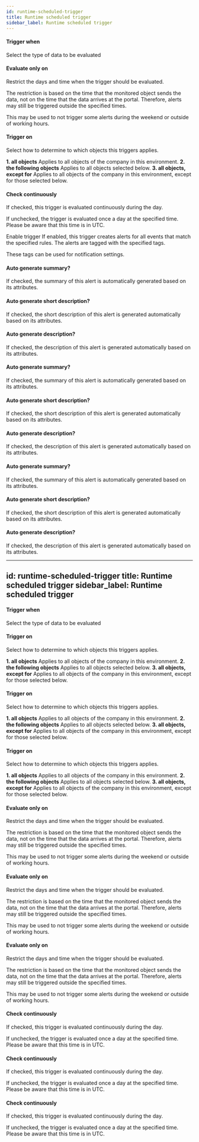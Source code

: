 ```yaml
---
id: runtime-scheduled-trigger
title: Runtime scheduled trigger
sidebar_label: Runtime scheduled trigger
---
```

#### Trigger when
Select the type of data to be evaluated

#### Evaluate only on 
Restrict the days and time when the trigger should be evaluated.

The restriction is based on the time that the monitored object sends the data, not on the time that the data arrives at the portal. Therefore, alerts may still be triggered outside the specified times.

This may be used to not trigger some alerts during the weekend or outside of working hours.

#### Trigger on
Select how to determine to which objects this triggers applies.

<b>1. all objects</b> Applies to all objects of the company in this environment.
<b>2. the following objects</b> Applies to all objects selected below.
<b>3. all objects, except for</b> Applies to all objects of the company in this environment, except for those selected below.

#### Check continuously
If checked, this trigger is evaluated continuously during the day.

If unchecked, the trigger is evaluated once a day at the specified time. Please be aware that this time is in UTC.


Enable trigger
If enabled, this trigger creates alerts for all events that match the specified rules.
The alerts are tagged with the specified tags.

These tags can be used for notification settings.

#### Auto generate summary?
If checked, the summary of this alert is automatically generated based on its attributes.

#### Auto generate short description?
If checked, the short description of this alert is generated automatically based on its attributes.

#### Auto generate description?
If checked, the description of this alert is generated automatically based on its attributes.

#### Auto generate summary?
If checked, the summary of this alert is automatically generated based on its attributes.

#### Auto generate short description?
If checked, the short description of this alert is generated automatically based on its attributes.

#### Auto generate description?
If checked, the description of this alert is generated automatically based on its attributes.

#### Auto generate summary?
If checked, the summary of this alert is automatically generated based on its attributes.

#### Auto generate short description?
If checked, the short description of this alert is generated automatically based on its attributes.

#### Auto generate description?
If checked, the description of this alert is generated automatically based on its attributes.

---
id: runtime-scheduled-trigger
title: Runtime scheduled trigger
sidebar_label: Runtime scheduled trigger
---
#### Trigger when
Select the type of data to be evaluated

#### Trigger on
Select how to determine to which objects this triggers applies.

<b>1. all objects</b> Applies to all objects of the company in this environment.
<b>2. the following objects</b> Applies to all objects selected below.
<b>3. all objects, except for</b> Applies to all objects of the company in this environment, except for those selected below.

#### Trigger on
Select how to determine to which objects this triggers applies.

<b>1. all objects</b> Applies to all objects of the company in this environment.
<b>2. the following objects</b> Applies to all objects selected below.
<b>3. all objects, except for</b> Applies to all objects of the company in this environment, except for those selected below.

#### Trigger on
Select how to determine to which objects this triggers applies.

<b>1. all objects</b> Applies to all objects of the company in this environment.
<b>2. the following objects</b> Applies to all objects selected below.
<b>3. all objects, except for</b> Applies to all objects of the company in this environment, except for those selected below.

#### Evaluate only on 
Restrict the days and time when the trigger should be evaluated.

The restriction is based on the time that the monitored object sends the data, not on the time that the data arrives at the portal. Therefore, alerts may still be triggered outside the specified times.

This may be used to not trigger some alerts during the weekend or outside of working hours.

#### Evaluate only on 
Restrict the days and time when the trigger should be evaluated.

The restriction is based on the time that the monitored object sends the data, not on the time that the data arrives at the portal. Therefore, alerts may still be triggered outside the specified times.

This may be used to not trigger some alerts during the weekend or outside of working hours.

#### Evaluate only on 
Restrict the days and time when the trigger should be evaluated.

The restriction is based on the time that the monitored object sends the data, not on the time that the data arrives at the portal. Therefore, alerts may still be triggered outside the specified times.

This may be used to not trigger some alerts during the weekend or outside of working hours.

#### Check continuously
If checked, this trigger is evaluated continuously during the day.

If unchecked, the trigger is evaluated once a day at the specified time. Please be aware that this time is in UTC.

#### Check continuously
If checked, this trigger is evaluated continuously during the day.

If unchecked, the trigger is evaluated once a day at the specified time. Please be aware that this time is in UTC.

#### Check continuously
If checked, this trigger is evaluated continuously during the day.

If unchecked, the trigger is evaluated once a day at the specified time. Please be aware that this time is in UTC.


